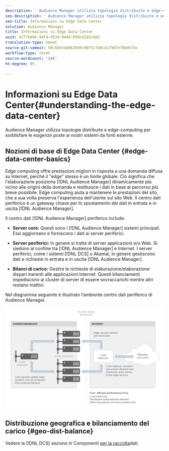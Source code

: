```yaml
---
description: ' Audience Manager utilizza topologie distribuite e edge-computing per soddisfare le esigenze poste ai nostri sistemi da fonti esterne.'
seo-description: ' Audience Manager utilizza topologie distribuite e edge-computing per soddisfare le esigenze poste ai nostri sistemi da fonti esterne.'
seo-title: Informazioni su Edge Data Center
solution: Audience Manager
title: Informazioni su Edge Data Center
uuid: 4177e666-99f4-453d-94dd-058c6182c8d2
translation-type: tm+mt
source-git-commit: 50c5b654d962649c98f1c740cd17967e70b957bc
workflow-type: tm+mt
source-wordcount: '244'
ht-degree: 0%

---
```



# Informazioni su Edge Data Center{#understanding-the-edge-data-center}

 Audience Manager utilizza topologie distribuite e edge-computing per soddisfare le esigenze poste ai nostri sistemi da fonti esterne.

## Nozioni di base di Edge Data Center {#edge-data-center-basics}

<!-- 

c_compedge.xml

 -->

Edge computing offre prestazioni migliori in risposta a una domanda diffusa su Internet, perché il &quot;edge&quot; stesso è un limite globale. Ciò significa che l&#39;elaborazione posiziona [!DNL Audience Manager] dinamicamente più vicino alle origini della domanda e restituisce i dati in base al percorso più breve possibile. Edge computing aiuta a mantenere le prestazioni del sito, che a sua volta preserva l&#39;esperienza dell&#39;utente sul sito Web. Il centro dati periferico è un gateway chiave per lo spostamento dei dati in entrata e in uscita [!DNL Audience Manager].

Il centro dati [!DNL Audience Manager] periferico include:

* **Server core:** Questi sono i [!DNL Audience Manager] sistemi principali. Essi aggiornano e forniscono i dati ai server periferici.

* **Server periferici:** In genere si tratta di server applicazioni e/o Web. Si siedono al confine tra [!DNL Audience Manager] e Internet. I server periferici, come i sistemi [!DNL DCS] o Akamai, in genere gestiscono dati e richieste in entrata e in uscita [!DNL Audience Manager].

* **Bilanci di carico:** Gestire le richieste di elaborazione/elaborazione dispari inerenti alle applicazioni Internet. Questi bilanciamenti impediscono ai cluster di server di essere sovraccarichi mentre altri restano inattivi.

Nel diagramma seguente è illustrato l’ambiente  centro dati periferico di Audience Manager.

![](assets/edge_data_center.png)

## Distribuzione geografica e bilanciamento del carico {#geo-dist-balance}

Vedere la [!DNL DCS] sezione in Componenti [per la raccolta](../../reference/system-components/components-data-collection.md)dati.
